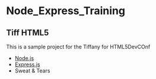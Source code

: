 Node_Express_Training
=====================

## Tiff HTML5
This is a sample project for the Tiffany for HTML5DevCOnf
- [Node.js](http://nodejs.org)
- [Express.js](http://expressjs.com/)
- Sweat & Tears
